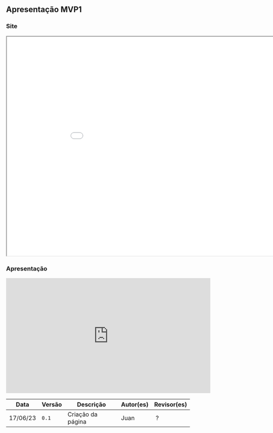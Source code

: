 ## Apresentação MVP1

### Site

<iframe width="950" height="600" src="SITE.COM"></iframe>


### Apresentação

<iframe width="560" height="315" src="https://www.youtube.com/embed/?" title="YouTube video player" frameborder="0" allow="accelerometer; autoplay; clipboard-write; encrypted-media; gyroscope; picture-in-picture; web-share" allowfullscreen></iframe>

Data | Versão | Descrição | Autor(es) | Revisor(es)
---- | ------ | --------- | ----- | ---------
17/06/23 | `0.1` | Criação da página | Juan | ?
